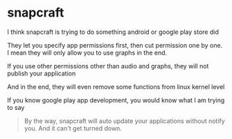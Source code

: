 # snapcraft

I think snapcraft is trying to do something android or google play store did

They let you specify app permissions first, then cut permission one by one. I mean they will only allow you to use graphs in the end.

If you use other permissions other than audio and graphs, they will not publish your application

And in the end, they will even remove some functions from linux kernel level

If you know google play app development, you would know what I am trying to say

> By the way, snapcraft will auto update your applications without notify you. And it can't get turned down.
